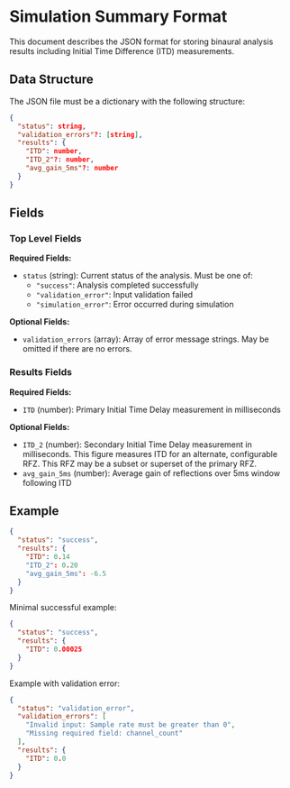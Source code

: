 # Simulation Summary Format

This document describes the JSON format for storing binaural analysis results including Initial Time Difference (ITD) measurements.

## Data Structure

The JSON file must be a dictionary with the following structure:

```json
{
  "status": string,
  "validation_errors"?: [string],
  "results": {
    "ITD": number,
    "ITD_2"?: number,
    "avg_gain_5ms"?: number
  }
}
```

## Fields

### Top Level Fields

**Required Fields:**

- `status` (string): Current status of the analysis. Must be one of:
  - `"success"`: Analysis completed successfully
  - `"validation_error"`: Input validation failed
  - `"simulation_error"`: Error occurred during simulation

**Optional Fields:**

- `validation_errors` (array): Array of error message strings. May be omitted if there are no errors.

### Results Fields

**Required Fields:**

- `ITD` (number): Primary Initial Time Delay measurement in milliseconds

**Optional Fields:**

- `ITD_2` (number): Secondary Initial Time Delay measurement in milliseconds. This figure measures ITD for an alternate, configurable RFZ. This RFZ may be a subset or superset of the primary RFZ.
- `avg_gain_5ms` (number): Average gain of reflections over 5ms window following ITD

## Example

```json
{
  "status": "success",
  "results": {
    "ITD": 0.14
    "ITD_2": 0.20
    "avg_gain_5ms": -6.5
  }
}
```

Minimal successful example:

```json
{
  "status": "success",
  "results": {
    "ITD": 0.00025
  }
}
```

Example with validation error:

```json
{
  "status": "validation_error",
  "validation_errors": [
    "Invalid input: Sample rate must be greater than 0",
    "Missing required field: channel_count"
  ],
  "results": {
    "ITD": 0.0
  }
}

